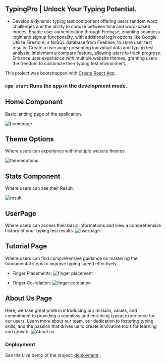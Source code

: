 ## TypingPro | Unlock Your Typing Potential.

* Develop a dynamic typing test component offering users random word challenges and the ability to choose between time and word-based modes. Enable user authentication through Firebase, enabling seamless login and signup functionality, with additional login options like Google. Utilize Firestore, a NoSQL database from Firebase, to store user test results. Create a user page presenting individual data and typing test analysis. Implement a compare feature, allowing users to track progress. Enhance user experience with multiple website themes, granting users the freedom to customize their typing test environment.

This project was bootstrapped with [Create React App](https://github.com/facebook/create-react-app).

### `npm start` Runs the app in the development mode.

## Home Component
Basic landing page of the application.

![homepage](https://github.com/MoumitaMurmu/TypingPro/assets/69195751/d84599dd-374a-4c9d-bbdf-a3241cf8c39d)

## Theme Options
Where users can experience with multiple website themes.

![themeoptions](https://github.com/MoumitaMurmu/TypingPro/assets/69195751/d6195ae1-f972-43e3-812f-210f28cbb655)

## Stats Component
Where users can see their Result.

![result](https://github.com/MoumitaMurmu/TypingPro/assets/69195751/31019ad6-4021-417e-8b20-748f6441f7f1)

## UserPage 
Where users can access their basic informations and view a comprehensive history of your typing test results.
![userpage](https://github.com/MoumitaMurmu/TypingPro/assets/69195751/133d933f-3a89-4ce6-9c34-d5b4e5f156c7)

## Tutorial Page
Where users can find comprehensive guidance on mastering the fundamental steps to improve typing speed effectively.
* Finger Placements:
![finger placement](https://github.com/MoumitaMurmu/TypingPro/assets/69195751/88d3570f-edb9-42bd-9e35-50d58f0599f3)

* Finger Co-relation:
  ![finger corelation](https://github.com/MoumitaMurmu/TypingPro/assets/69195751/306321c7-949a-4b1b-af13-23160cd7b60d)

## About Us Page
Here, we take great pride in introducing our mission, values, and commitment to providing a seamless and enriching typing experience for our users. Learn more about our team, our dedication to fostering typing skills, and the passion that drives us to create innovative tools for learning and growth.
![About us](https://github.com/MoumitaMurmu/TypingPro/assets/69195751/c59f603e-f2b2-4a8e-820f-4d15e14fe485)

### Deployment
See the Live demo of the project:  [deployment](https://typing-pro-reactjs.netlify.app/) .

